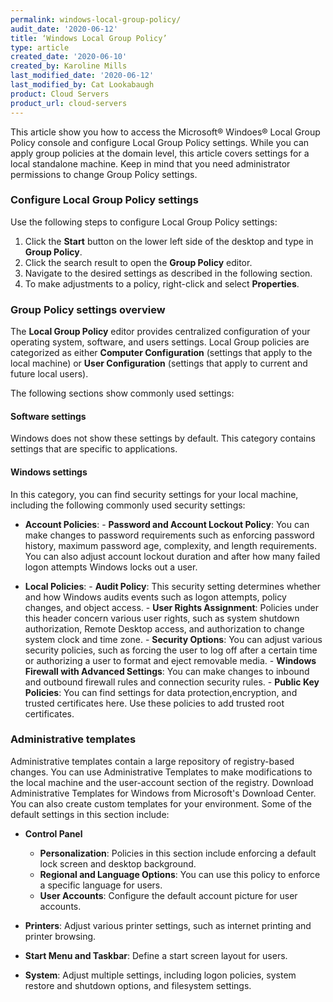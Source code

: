 ```yaml
---
permalink: windows-local-group-policy/
audit_date: '2020-06-12'
title: ‘Windows Local Group Policy’
type: article
created_date: '2020-06-10'
created_by: Karoline Mills
last_modified_date: '2020-06-12'
last_modified_by: Cat Lookabaugh
product: Cloud Servers
product_url: cloud-servers
---
```


This article show you how to access the Microsoft&reg; Windoes&reg; Local Group Policy console and configure
Local Group Policy settings. While you can apply group policies at the domain level, this article covers
settings for a local standalone machine. Keep in mind that you need administrator permissions to change
Group Policy settings.

### Configure Local Group Policy settings

Use the following steps to configure Local Group Policy settings:

1.	Click the **Start** button on the lower left side of the desktop and type in **Group Policy**.
2.	Click the search result to open the **Group Policy** editor.
3.	Navigate to the desired settings as described in the following section.
4.	To make adjustments to a policy, right-click and select **Properties**.

### Group Policy settings overview

The **Local Group Policy** editor provides centralized configuration of your operating system, software,
and users settings. Local Group policies are categorized as either **Computer Configuration** (settings
that apply to the local machine) or **User Configuration** (settings that apply to current and future
local users). 

The following sections show commonly used settings:

#### Software settings

Windows does not show these settings by default. This category contains settings that are specific to
applications. 

#### Windows settings

In this category, you can find security settings for your local machine, including the following commonly
used security settings:

- **Account Policies**:
      - **Password and Account Lockout Policy**: You can make changes to password requirements such as
      enforcing password history, maximum password age, complexity, and length requirements. You can also
      adjust account lockout duration and after how many failed logon attempts Windows locks out a user.
      
- **Local Policies**:
      - **Audit Policy**: This security setting determines whether and how Windows audits events such as
      logon attempts, policy changes, and object access.
      - **User Rights Assignment**: Policies under this header concern various user rights, such as system
      shutdown authorization, Remote Desktop access, and authorization to change system clock and time zone.
      - **Security Options**: You can adjust various security policies, such as forcing the user to log off
      after a certain time or authorizing a user to format and eject removable media.
      - **Windows Firewall with Advanced Settings**: You can make changes to inbound and outbound firewall
      rules and connection security rules.
      - **Public Key Policies**: You can find settings for data protection,encryption, and trusted
      certificates here. Use these policies to add trusted root certificates.

### Administrative templates

Administrative templates contain a large repository of registry-based changes. You can use Administrative
Templates to make modifications to the local machine and the user-account section of the registry.
Download Administrative Templates for Windows from Microsoft's Download Center. You can also create custom
templates for your environment. Some of the default settings in this section include:

- **Control Panel**
    - **Personalization**: Policies in this section include enforcing a default lock screen and desktop background.
    - **Regional and Language Options**: You can use this policy to enforce a specific language for users.
    - **User Accounts**: Configure the default account picture for user accounts.
    
- **Printers**: Adjust various printer settings, such as internet printing and printer browsing.

- **Start Menu and Taskbar**: Define a start screen layout for users.

- **System**: Adjust multiple settings, including logon policies, system restore and shutdown options,
  and filesystem settings.
